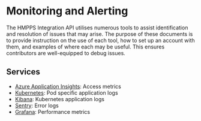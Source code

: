# Monitoring and Alerting
The HMPPS Integration API utilises numerous tools to assist identification and resolution of issues that may arise. The 
purpose of these documents is to provide instruction on the use of each tool, how to set up an account with them, and 
examples of where each may be useful. This ensures contributors are well-equipped to debug issues.

## Services
- [Azure Application Insights](azure-application-insights.md): Access metrics
- [Kubernetes](kubernetes.md): Pod specific application logs
- [Kibana](kibana.md): Kubernetes application logs
- [Sentry](sentry.md): Error logs
- [Grafana](grafana.md): Performance metrics